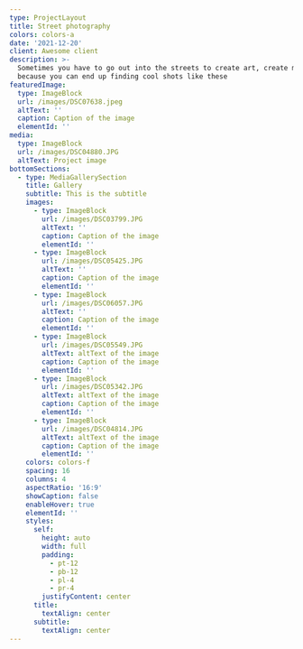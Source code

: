 ```yaml
---
type: ProjectLayout
title: Street photography
colors: colors-a
date: '2021-12-20'
client: Awesome client
description: >-
  Sometimes you have to go out into the streets to create art, create moments
  because you can end up finding cool shots like these
featuredImage:
  type: ImageBlock
  url: /images/DSC07638.jpeg
  altText: ''
  caption: Caption of the image
  elementId: ''
media:
  type: ImageBlock
  url: /images/DSC04880.JPG
  altText: Project image
bottomSections:
  - type: MediaGallerySection
    title: Gallery
    subtitle: This is the subtitle
    images:
      - type: ImageBlock
        url: /images/DSC03799.JPG
        altText: ''
        caption: Caption of the image
        elementId: ''
      - type: ImageBlock
        url: /images/DSC05425.JPG
        altText: ''
        caption: Caption of the image
        elementId: ''
      - type: ImageBlock
        url: /images/DSC06057.JPG
        altText: ''
        caption: Caption of the image
        elementId: ''
      - type: ImageBlock
        url: /images/DSC05549.JPG
        altText: altText of the image
        caption: Caption of the image
        elementId: ''
      - type: ImageBlock
        url: /images/DSC05342.JPG
        altText: altText of the image
        caption: Caption of the image
        elementId: ''
      - type: ImageBlock
        url: /images/DSC04814.JPG
        altText: altText of the image
        caption: Caption of the image
        elementId: ''
    colors: colors-f
    spacing: 16
    columns: 4
    aspectRatio: '16:9'
    showCaption: false
    enableHover: true
    elementId: ''
    styles:
      self:
        height: auto
        width: full
        padding:
          - pt-12
          - pb-12
          - pl-4
          - pr-4
        justifyContent: center
      title:
        textAlign: center
      subtitle:
        textAlign: center
---
```

